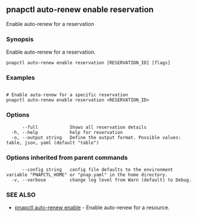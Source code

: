 ## pnapctl auto-renew enable reservation

Enable auto-renew for a reservation

### Synopsis

Enable auto-renew for a reservation.

```
pnapctl auto-renew enable reservation [RESERVATION_ID] [flags]
```

### Examples

```

# Enable auto-renew for a specific reservation
pnapctl auto-renew enable reservation <RESERVATION_ID>
```

### Options

```
      --full            Shows all reservation details
  -h, --help            help for reservation
  -o, --output string   Define the output format. Possible values: table, json, yaml (default "table")
```

### Options inherited from parent commands

```
      --config string   config file defaults to the environment variable "PNAPCTL_HOME" or "pnap.yaml" in the home directory.
  -v, --verbose         change log level from Warn (default) to Debug.
```

### SEE ALSO

* [pnapctl auto-renew enable](pnapctl_auto-renew_enable.md)	 - Enable auto-renew for a resource.

